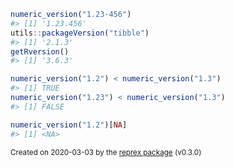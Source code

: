 ``` r
numeric_version("1.23-456")
#> [1] '1.23.456'
utils::packageVersion("tibble")
#> [1] '2.1.3'
getRversion()
#> [1] '3.6.3'

numeric_version("1.2") < numeric_version("1.3")
#> [1] TRUE
numeric_version("1.23") < numeric_version("1.3")
#> [1] FALSE

numeric_version("1.2")[NA]
#> [1] <NA>
```

<sup>Created on 2020-03-03 by the [reprex package](https://reprex.tidyverse.org) (v0.3.0)</sup>
